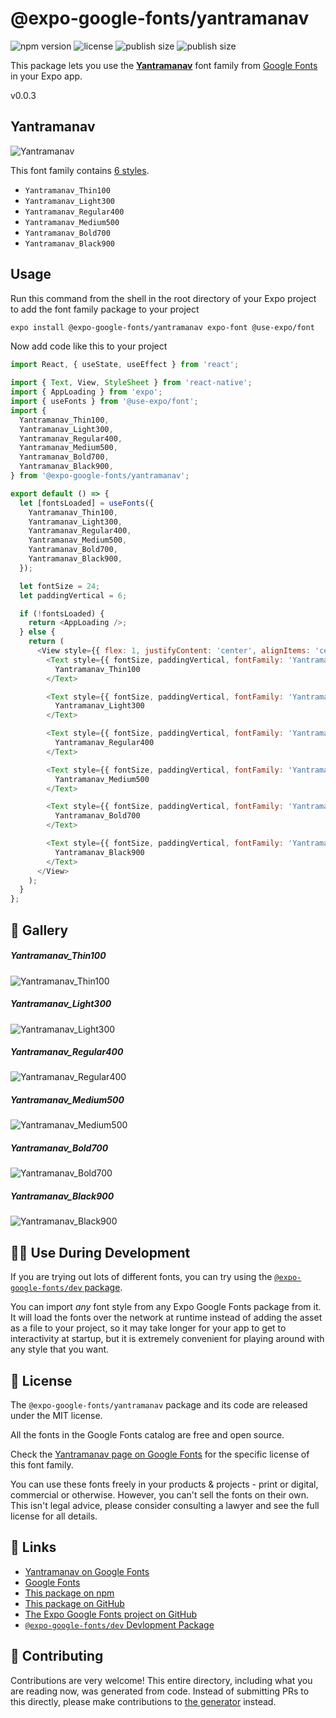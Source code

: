# @expo-google-fonts/yantramanav

![npm version](https://flat.badgen.net/npm/v/@expo-google-fonts/yantramanav)
![license](https://flat.badgen.net/github/license/expo/google-fonts)
![publish size](https://flat.badgen.net/packagephobia/install/@expo-google-fonts/yantramanav)
![publish size](https://flat.badgen.net/packagephobia/publish/@expo-google-fonts/yantramanav)

This package lets you use the [**Yantramanav**](https://fonts.google.com/specimen/Yantramanav) font family from [Google Fonts](https://fonts.google.com/) in your Expo app.

v0.0.3

## Yantramanav

![Yantramanav](./font-family.png)

This font family contains [6 styles](#-gallery).

- `Yantramanav_Thin100`
- `Yantramanav_Light300`
- `Yantramanav_Regular400`
- `Yantramanav_Medium500`
- `Yantramanav_Bold700`
- `Yantramanav_Black900`

## Usage

Run this command from the shell in the root directory of your Expo project to add the font family package to your project
```sh
expo install @expo-google-fonts/yantramanav expo-font @use-expo/font
```

Now add code like this to your project
```js
import React, { useState, useEffect } from 'react';

import { Text, View, StyleSheet } from 'react-native';
import { AppLoading } from 'expo';
import { useFonts } from '@use-expo/font';
import {
  Yantramanav_Thin100,
  Yantramanav_Light300,
  Yantramanav_Regular400,
  Yantramanav_Medium500,
  Yantramanav_Bold700,
  Yantramanav_Black900,
} from '@expo-google-fonts/yantramanav';

export default () => {
  let [fontsLoaded] = useFonts({
    Yantramanav_Thin100,
    Yantramanav_Light300,
    Yantramanav_Regular400,
    Yantramanav_Medium500,
    Yantramanav_Bold700,
    Yantramanav_Black900,
  });

  let fontSize = 24;
  let paddingVertical = 6;

  if (!fontsLoaded) {
    return <AppLoading />;
  } else {
    return (
      <View style={{ flex: 1, justifyContent: 'center', alignItems: 'center' }}>
        <Text style={{ fontSize, paddingVertical, fontFamily: 'Yantramanav_Thin100' }}>
          Yantramanav_Thin100
        </Text>

        <Text style={{ fontSize, paddingVertical, fontFamily: 'Yantramanav_Light300' }}>
          Yantramanav_Light300
        </Text>

        <Text style={{ fontSize, paddingVertical, fontFamily: 'Yantramanav_Regular400' }}>
          Yantramanav_Regular400
        </Text>

        <Text style={{ fontSize, paddingVertical, fontFamily: 'Yantramanav_Medium500' }}>
          Yantramanav_Medium500
        </Text>

        <Text style={{ fontSize, paddingVertical, fontFamily: 'Yantramanav_Bold700' }}>
          Yantramanav_Bold700
        </Text>

        <Text style={{ fontSize, paddingVertical, fontFamily: 'Yantramanav_Black900' }}>
          Yantramanav_Black900
        </Text>
      </View>
    );
  }
};

```

## 🔡 Gallery

##### Yantramanav_Thin100
![Yantramanav_Thin100](./86689d7a0f2e854d67499f3b138d736bbc906760e4ce2965a494ede2bd7bebca.ttf.png)

##### Yantramanav_Light300
![Yantramanav_Light300](./4ab0f6ae96b7ee1e64385a964c2e10db696f46e64a3c7e9966131d0a0e2d4584.ttf.png)

##### Yantramanav_Regular400
![Yantramanav_Regular400](./41c02d7da7c104c3ea5207122b178f4cbcf308b4911dbc4e4a460b23ba64f09e.ttf.png)

##### Yantramanav_Medium500
![Yantramanav_Medium500](./14362b0efe1ebbde59b45ed4e1f345c1a41e777d03fce97684b6bd8b67ecc385.ttf.png)

##### Yantramanav_Bold700
![Yantramanav_Bold700](./6036c39566fdfe4d7a96f8959775282729df41c691b5791efb80a530d96732e6.ttf.png)

##### Yantramanav_Black900
![Yantramanav_Black900](./117b18180127afc0bb9a28d0aa5d5aa9bcd8090b84d34a9adf571661c1896578.ttf.png)


## 👩‍💻 Use During Development

If you are trying out lots of different fonts, you can try using the [`@expo-google-fonts/dev` package](https://github.com/expo/google-fonts/tree/master/font-packages/dev#readme).

You can import *any* font style from any Expo Google Fonts package from it. It will load the fonts
over the network at runtime instead of adding the asset as a file to your project, so it may take longer
for your app to get to interactivity at startup, but it is extremely convenient
for playing around with any style that you want.

## 📖 License

The `@expo-google-fonts/yantramanav` package and its code are released under the MIT license.

All the fonts in the Google Fonts catalog are free and open source.

Check the [Yantramanav page on Google Fonts](https://fonts.google.com/specimen/Yantramanav) for the specific license of this font family.

You can use these fonts freely in your products & projects - print or digital, commercial or otherwise. However, you can't sell the fonts on their own. This isn't legal advice, please consider consulting a lawyer and see the full license for all details.

## 🔗 Links

- [Yantramanav on Google Fonts](https://fonts.google.com/specimen/Yantramanav)
- [Google Fonts](https://fonts.google.com/)
- [This package on npm](https://www.npmjs.com/package/@expo-google-fonts/yantramanav)
- [This package on GitHub](https://github.com/expo/google-fonts/tree/master/font-packages/yantramanav)
- [The Expo Google Fonts project on GitHub](https://github.com/expo/google-fonts)
- [`@expo-google-fonts/dev` Devlopment Package](https://github.com/expo/google-fonts/tree/master/font-packages/dev)


## 🤝 Contributing

Contributions are very welcome! This entire directory, including what you are reading now, was generated from code. Instead of submitting PRs to this directly, please make contributions to [the generator](https://github.com/expo/google-fonts/tree/master/packages/generator) instead.
